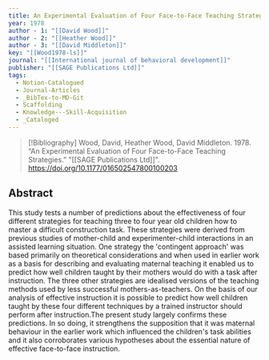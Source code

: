 ```yaml
---
title: An Experimental Evaluation of Four Face-to-Face Teaching Strategies
year: 1978
author - 1: "[[David Wood]]"
author - 2: "[[Heather Wood]]"
author - 3: "[[David Middleton]]"
key: "[[Wood1978-ls]]"
journal: "[[International journal of behavioral development]]"
publisher: "[[SAGE Publications Ltd]]"
tags:
  - Notion-Catalogued
  - Journal-Articles
  - _BibTex-to-MD-Git
  - Scaffolding
  - Knowledge---Skill-Acquisition
  - _Cataloged
---
```


> [!Bibliography]
> Wood, David, Heather Wood, David Middleton. 1978. “An Experimental Evaluation of Four Face-to-Face Teaching Strategies.” "[[SAGE Publications Ltd]]". https://doi.org/10.1177/016502547800100203

## Abstract
This study tests a number of predictions about the effectiveness of four different strategies for teaching three to four year old children how to master a difficult construction task. These strategies were derived from previous studies of mother-child and experimenter-child interactions in an assisted learning situation. One strategy the 'contingent approach' was based primarily on theoretical considerations and when used in earlier work as a basis for describing and evaluating maternal teaching it enabled us to predict how well children taught by their mothers would do with a task after instruction. The three other strategies are idealised versions of the teaching methods used by less successful mothers-as-teachers. On the basis of our analysis of effective instruction it is possible to predict how well children taught by these four different techniques by a trained instructor should perform after instruction.The present study largely confirms these predictions. In so doing, it strengthens the supposition that it was maternal behaviour in the earlier work which influenced the children's task abilities and it also corroborates various hypotheses about the essential nature of effective face-to-face instruction.